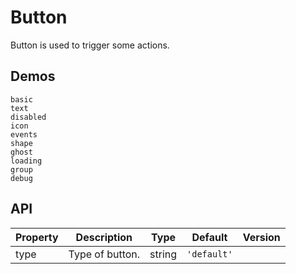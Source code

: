 # Button
Button is used to trigger some actions.
## Demos
```demo
basic
text
disabled
icon
events
shape
ghost
loading
group
debug
```
## API
|Property|Description|Type|Default|Version|
|-|-|-|-|-|
|type|Type of button.|string|`'default'`||